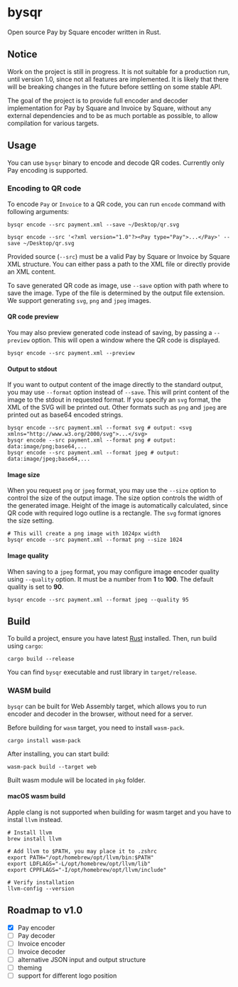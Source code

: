 # bysqr

Open source Pay by Square encoder written in Rust.

## Notice

Work on the project is still in progress. It is not suitable for a production run, until version 1.0, since not
all features are implemented. It is likely that there will be breaking changes in the future before settling on some stable API.

The goal of the project is to provide full encoder and decoder implementation for Pay by Square and Invoice by Square,
without any external dependencies and to be as much portable as possible, to allow compilation for various targets.

## Usage

You can use `bysqr` binary to encode and decode QR codes. Currently only Pay encoding is supported.

### Encoding to QR code

To encode `Pay` or `Invoice` to a QR code, you can run `encode` command with following arguments:

```shell
bysqr encode --src payment.xml --save ~/Desktop/qr.svg

bysqr encode --src '<?xml version="1.0"?><Pay type="Pay">...</Pay>' --save ~/Desktop/qr.svg
```

Provided source (`--src`) must be a valid Pay by Square or Invoice by Square XML structure. You can either pass a path to the XML file
or directly provide an XML content.

To save generated QR code as image, use `--save` option with path where to save the image. Type of the file is
determined by the output file extension. We support generating `svg`, `png` and `jpeg` images.

#### QR code preview

You may also preview generated code instead of saving, by passing a `--preview` option. This will open a window
where the QR code is displayed.

```shell
bysqr encode --src payment.xml --preview
```

#### Output to stdout

If you want to output content of the image directly to the standard output, you may use `--format` option instead of `--save`.
This will print content of the image to the stdout in requested format. If you specify an `svg` format, the XML of the SVG will be printed out.
Other formats such as `png` and `jpeg` are printed out as base64 encoded strings.

```shell
bysqr encode --src payment.xml --format svg # output: <svg xmlns="http://www.w3.org/2000/svg">...</svg>
bysqr encode --src payment.xml --format png # output: data:image/png;base64,...
bysqr encode --src payment.xml --format jpeg # output: data:image/jpeg;base64,...
```

#### Image size

When you request `png` or `jpeg` format, you may use the `--size` option to control the size of the output image. The size
option controls the width of the generated image. Height of the image is automatically calculated, since QR code with required logo outline
is a rectangle. The `svg` format ignores the size setting.

```shell
# This will create a png image with 1024px width
bysqr encode --src payment.xml --format png --size 1024
```

#### Image quality

When saving to a `jpeg` format, you may configure image encoder quality using `--quality` option. It must be a number from **1** to **100**.
The default quality is set to **90**.

```shell
bysqr encode --src payment.xml --format jpeg --quality 95
```

## Build

To build a project, ensure you have latest [Rust](https://www.rust-lang.org/tools/install) installed. Then, run build using `cargo`:

```shell
cargo build --release
```

You can find `bysqr` executable and rust library in `target/release`.

### WASM build

`bysqr` can be built for Web Assembly target, which allows you to run encoder and decoder in the browser, without need for a server.

Before building for `wasm` target, you need to install `wasm-pack`.

```shell
cargo install wasm-pack
```

After installing, you can start build:

```shell
wasm-pack build --target web
```

Built wasm module will be located in `pkg` folder.

#### macOS wasm build

Apple clang is not supported when building for wasm target and you have to instal `llvm` instead.

```shell
# Install llvm
brew install llvm

# Add llvm to $PATH, you may place it to .zshrc
export PATH="/opt/homebrew/opt/llvm/bin:$PATH"
export LDFLAGS="-L/opt/homebrew/opt/llvm/lib"
export CPPFLAGS="-I/opt/homebrew/opt/llvm/include"

# Verify installation
llvm-config --version
```

## Roadmap to v1.0

- [x] Pay encoder
- [ ] Pay decoder
- [ ] Invoice encoder
- [ ] Invoice decoder
- [ ] alternative JSON input and output structure
- [ ] theming
- [ ] support for different logo position

